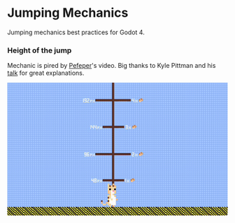 # Jumping Mechanics

Jumping mechanics best practices for Godot 4.

### Height of the jump

Mechanic is pired by [Pefeper](https://www.youtube.com/watch?v=IOe1aGY6hXA)'s video. Big thanks to Kyle Pittman and his [talk](https://www.youtube.com/watch?v=hG9SzQxaCm8) for great explanations.

![Height of the jump](demo/height_of_the_jump.gif)
